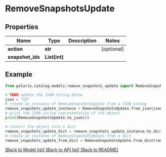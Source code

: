 <!--

 Licensed to the Apache Software Foundation (ASF) under one
 or more contributor license agreements.  See the NOTICE file
 distributed with this work for additional information
 regarding copyright ownership.  The ASF licenses this file
 to you under the Apache License, Version 2.0 (the
 "License"); you may not use this file except in compliance
 with the License.  You may obtain a copy of the License at

   http://www.apache.org/licenses/LICENSE-2.0

 Unless required by applicable law or agreed to in writing,
 software distributed under the License is distributed on an
 "AS IS" BASIS, WITHOUT WARRANTIES OR CONDITIONS OF ANY
 KIND, either express or implied.  See the License for the
 specific language governing permissions and limitations
 under the License.

-->
# RemoveSnapshotsUpdate


## Properties

Name | Type | Description | Notes
------------ | ------------- | ------------- | -------------
**action** | **str** |  | [optional] 
**snapshot_ids** | **List[int]** |  | 

## Example

```python
from polaris.catalog.models.remove_snapshots_update import RemoveSnapshotsUpdate

# TODO update the JSON string below
json = "{}"
# create an instance of RemoveSnapshotsUpdate from a JSON string
remove_snapshots_update_instance = RemoveSnapshotsUpdate.from_json(json)
# print the JSON string representation of the object
print(RemoveSnapshotsUpdate.to_json())

# convert the object into a dict
remove_snapshots_update_dict = remove_snapshots_update_instance.to_dict()
# create an instance of RemoveSnapshotsUpdate from a dict
remove_snapshots_update_from_dict = RemoveSnapshotsUpdate.from_dict(remove_snapshots_update_dict)
```
[[Back to Model list]](../README.md#documentation-for-models) [[Back to API list]](../README.md#documentation-for-api-endpoints) [[Back to README]](../README.md)


